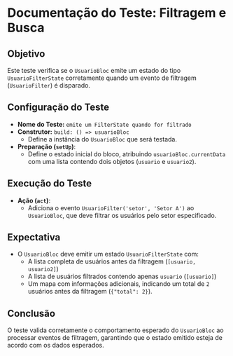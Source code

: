 # Documentação do Teste: Filtragem e Busca

## Objetivo
Este teste verifica se o `UsuarioBloc` emite um estado do tipo `UsuarioFilterState` corretamente quando um evento de filtragem (`UsuarioFilter`) é disparado.

## Configuração do Teste
- **Nome do Teste:** `emite um FilterState quando for filtrado`
- **Construtor:** `build: () => usuarioBloc`
  - Define a instância do `UsuarioBloc` que será testada.
- **Preparação (`setUp`)**:
  - Define o estado inicial do bloco, atribuindo `usuarioBloc.currentData` com uma lista contendo dois objetos (`usuario` e `usuario2`).

## Execução do Teste
- **Ação (`act`)**:
  - Adiciona o evento `UsuarioFilter('setor', 'Setor A')` ao `UsuarioBloc`, que deve filtrar os usuários pelo setor especificado.

## Expectativa
- O `UsuarioBloc` deve emitir um estado `UsuarioFilterState` com:
  - A lista completa de usuários antes da filtragem (`[usuario, usuario2]`)
  - A lista de usuários filtrados contendo apenas `usuario` (`[usuario]`)
  - Um mapa com informações adicionais, indicando um total de `2` usuários antes da filtragem (`{"total": 2}`).

## Conclusão
O teste valida corretamente o comportamento esperado do `UsuarioBloc` ao processar eventos de filtragem, garantindo que o estado emitido esteja de acordo com os dados esperados.

